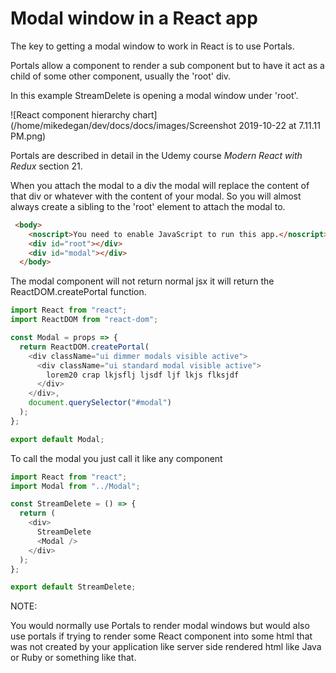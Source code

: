 # Modal window in a React app



The key to getting a modal window to work in React is to use Portals. 

Portals allow a component to render a sub component but to have it act as a child of some other component, usually the 'root' div.

In this example StreamDelete is opening a modal window under 'root'.

![React component hierarchy chart](/home/mikedegan/dev/docs/docs/images/Screenshot 2019-10-22 at 7.11.11 PM.png)

Portals are described in detail in the Udemy course *Modern React with Redux* section 21.

When you attach the modal to a div the modal will replace the content of that div or whatever with the content of your modal. So you will almost always create a sibling to the 'root' element to attach the modal to. 

```html
 <body>
    <noscript>You need to enable JavaScript to run this app.</noscript>
    <div id="root"></div>
    <div id="modal"></div>
  </body>
```

  The modal component will not return normal jsx it will return the ReactDOM.createPortal function. 

```javascript
import React from "react";
import ReactDOM from "react-dom";

const Modal = props => {
  return ReactDOM.createPortal(
    <div className="ui dimmer modals visible active">
      <div className="ui standard modal visible active">
        lorem20 crap lkjsflj ljsdf ljf lkjs flksjdf
      </div>
    </div>,
    document.querySelector("#modal")
  );
};

export default Modal;
```

To call the modal you just call it like any component

```javascript
import React from "react";
import Modal from "../Modal";

const StreamDelete = () => {
  return (
    <div>
      StreamDelete
      <Modal />
    </div>
  );
};

export default StreamDelete;
```

NOTE:

You would normally use Portals to render modal windows but would also use portals if trying to render some React component into some html that was not created by your application like server side rendered html like Java or Ruby or something like that.

